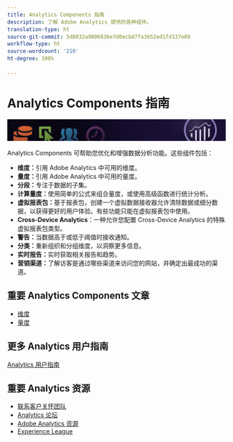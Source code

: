 ```yaml
---
title: Analytics Components 指南
description: 了解 Adobe Analytics 提供的各种组件。
translation-type: ht
source-git-commit: 5d8032a9806836e7d0ecbd7fa3652ed1fd137e89
workflow-type: ht
source-wordcount: '210'
ht-degree: 100%

---
```



# Analytics Components 指南

![横幅](../../assets/doc_banner_components.png)

Analytics Components 可帮助您优化和增强数据分析功能。这些组件包括：

* **维度：**&#x200B;引用 Adobe Analytics 中可用的维度。
* **量度：**&#x200B;引用 Adobe Analytics 中可用的量度。
* **分段：**&#x200B;专注于数据的子集。
* **计算量度：**&#x200B;使用简单的公式来组合量度，或使用高级函数进行统计分析。
* **虚拟报表包：**&#x200B;基于报表包，创建一个虚拟数据接收器允许清除数据或细分数据，以获得更好的用户体验。有些功能只能在虚拟报表包中使用。
* **Cross-Device Analytics**：一种允许您配置 Cross-Device Analytics 的特殊虚拟报表包类型。
* **警告：**&#x200B;当数据高于或低于阈值时接收通知。
* **分类：**&#x200B;重新组织和分组维度，以洞察更多信息。
* **实时报告：**&#x200B;实时获取相关报告和趋势。
* **营销渠道：**&#x200B;了解访客是通过哪些渠道来访问您的网站，并确定出最成功的渠道。

## 重要 Analytics Components 文章

* [维度](dimensions/overview.md)
* [量度](metrics/overview.md)

## 更多 Analytics 用户指南

[Analytics 用户指南](/help/landing/home.md)

## 重要 Analytics 资源

* [联系客户关怀团队](https://helpx.adobe.com/cn/contact/enterprise-support.ec.html)
* [Analytics 论坛](https://forums.adobe.com/community/experience-cloud/analytics-cloud/analytics)
* [Adobe Analytics 资源](https://forums.adobe.com/message/10660755)
* [Experience League](https://landing.adobe.com/experience-league/)

